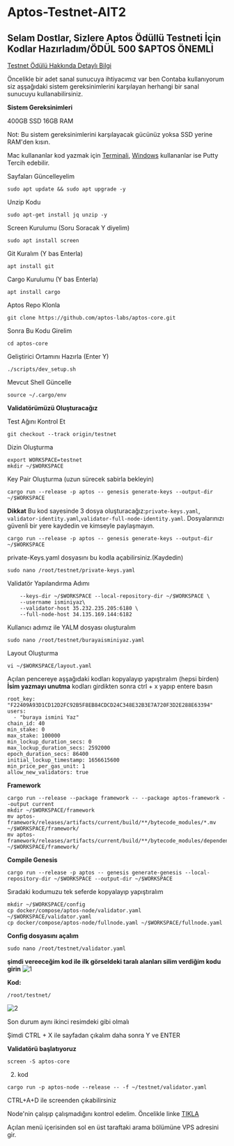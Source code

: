 # Aptos-Testnet-AIT2
## Selam Dostlar, Sizlere Aptos Ödüllü Testneti İçin Kodlar Hazırladım/ÖDÜL 500 $APTOS ÖNEMLİ

[Testnet Ödülü Hakkında Detaylı Bilgi]([url](https://twitter.com/Cryptoloss1/status/1542188448005718017?s=20&t=WuQXVvibYWtJiFfYG9zSAQ))

Öncelikle bir adet sanal sunucuya ihtiyacımız var ben Contaba kullanıyorum siz aşşağıdaki sistem gereksinimlerini karşılayan herhangi bir sanal sunucuyu kullanabilirsiniz.

**Sistem Gereksinimleri**

400GB SSD 16GB RAM

Not: Bu sistem gereksinimlerini karşılayacak gücünüz yoksa SSD yerine RAM'den kısın.

Mac kullananlar kod yazmak için [Terminali](https://forum.rues.info/index.php?threads/mac-bilgisayardan-node-kurulumu.1535/#post-7152), [Windows](https://forum.rues.info/index.php?threads/putty-nedir-nasil-kullanilir.1829/) kullananlar ise Putty Tercih edebilir.

Sayfaları Güncelleyelim

`sudo apt update && sudo apt upgrade -y`

Unzip Kodu

`sudo apt-get install jq unzip -y`

Screen Kurulumu (Soru Soracak Y diyelim)

`sudo apt install screen`

Git Kuralım (Y bas Enterla)

`apt install git`

Cargo Kurulumu (Y bas Enterla)

`apt install cargo`

Aptos Repo Klonla

`git clone https://github.com/aptos-labs/aptos-core.git`

Sonra Bu Kodu Girelim

`cd aptos-core`

Geliştirici Ortamını Hazırla (Enter Y)

`./scripts/dev_setup.sh`

Mevcut Shell Güncelle

`source ~/.cargo/env`

**Validatörümüzü Oluşturacağız**

Test Ağını Kontrol Et

`git checkout --track origin/testnet`

Dizin Oluşturma

```
export WORKSPACE=testnet
mkdir ~/$WORKSPACE
```
   
Key Pair Oluşturma (uzun sürecek sabirla bekleyin)

`cargo run --release -p aptos -- genesis generate-keys --output-dir ~/$WORKSPACE`

**Dikkat**
Bu kod sayesinde 3 dosya oluşturacağız:`private-keys.yaml`, `validator-identity.yaml`,`validator-full-node-identity.yaml`. Dosyalarınızı güvenli bir yere kaydedin ve kimseyle paylaşmayın.

`cargo run --release -p aptos -- genesis generate-keys --output-dir ~/$WORKSPACE`

private-Keys.yaml dosyasını bu kodla açabilirsiniz.(Kaydedin)

`sudo nano /root/testnet/private-keys.yaml`

Validatör Yapılandırma Adımı

```cargo run --release -p aptos -- genesis set-validator-configuration \
    --keys-dir ~/$WORKSPACE --local-repository-dir ~/$WORKSPACE \
    --username isminiyaz\
    --validator-host 35.232.235.205:6180 \
    --full-node-host 34.135.169.144:6182
```
Kullanıcı adımız ile YALM dosyası oluşturalım

`sudo nano /root/testnet/burayaisminiyaz.yaml`

Layout Oluşturma

`vi ~/$WORKSPACE/layout.yaml`

Açılan pencereye aşşağıdaki kodları kopyalayıp yapıştıralım (hepsi birden) **İsim yazmayı unutma** 
kodları girdikten sonra ctrl + x yapıp entere basın

```---
root_key: "F22409A93D1CD12D2FC92B5F8EB84CDCD24C348E32B3E7A720F3D2E288E63394"
users:
  - "buraya ismini Yaz"
chain_id: 40
min_stake: 0
max_stake: 100000
min_lockup_duration_secs: 0
max_lockup_duration_secs: 2592000
epoch_duration_secs: 86400
initial_lockup_timestamp: 1656615600
min_price_per_gas_unit: 1
allow_new_validators: true
```
**Framework**
```
cargo run --release --package framework -- --package aptos-framework --output current
mkdir ~/$WORKSPACE/framework
mv aptos-framework/releases/artifacts/current/build/**/bytecode_modules/*.mv ~/$WORKSPACE/framework/
mv aptos-framework/releases/artifacts/current/build/**/bytecode_modules/dependencies/**/*.mv ~/$WORKSPACE/framework/
```
**Compile Genesis**

`cargo run --release -p aptos -- genesis generate-genesis --local-repository-dir ~/$WORKSPACE --output-dir ~/$WORKSPACE`

Sıradaki kodumuzu tek seferde kopyalayıp yapıştıralım
```
mkdir ~/$WORKSPACE/config
cp docker/compose/aptos-node/validator.yaml ~/$WORKSPACE/validator.yaml
cp docker/compose/aptos-node/fullnode.yaml ~/$WORKSPACE/fullnode.yaml
```

**Config dosyasını açalım**

`sudo nano /root/testnet/validator.yaml`

__şimdi vereeceğim kod ile ilk görseldeki taralı alanları silim verdiğim kodu girin__
![1](https://user-images.githubusercontent.com/98783018/176990094-40835cab-da07-46b7-a9c6-397e401446a0.png)

**Kod:**

`/root/testnet/`

![2]([https://user-images.githubusercontent.com/98783018/176990094-40835cab-da07-46b7-a9c6-397e401446a0.png](https://user-images.githubusercontent.com/98783018/176990137-deb77367-6ee6-4bda-9305-64673cd18185.png))

Son durum aynı ikinci resimdeki gibi olmalı

Şimdi CTRL + X ile sayfadan çıkalım daha sonra Y ve ENTER

**Validatörü başlatıyoruz**

`screen -S aptos-core`

2. kod

`cargo run -p aptos-node --release -- -f ~/testnet/validator.yaml`

CTRL+A+D ile screenden çıkabilirsiniz

Node'nin çalışıp çalışmadığını kontrol edelim. Öncelikle linke [TIKLA]([url](https://aptos-node.info/))

Açılan menü içerisinden sol en üst taraftaki arama bölümüne VPS adresini gir.


